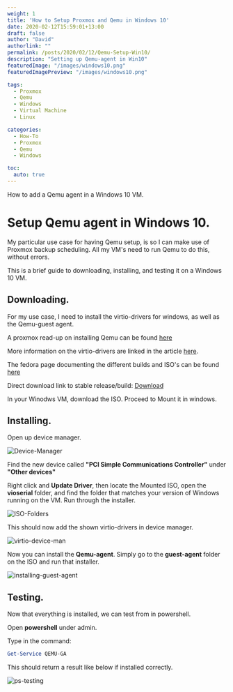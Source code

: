 ```yaml
---
weight: 1
title: 'How to Setup Proxmox and Qemu in Windows 10'
date: 2020-02-12T15:59:01+13:00
draft: false
author: "David"
authorlink: ""
permalink: /posts/2020/02/12/Qemu-Setup-Win10/
description: "Setting up Qemu-agent in Win10"
featuredImage: "/images/windows10.png"
featuredImagePreview: "/images/windows10.png"

tags:
  - Proxmox
  - Qemu
  - Windows
  - Virtual Machine
  - Linux

categories:
  - How-To
  - Proxmox
  - Qemu
  - Windows

toc:
  auto: true
---
```


How to add a Qemu agent in a Windows 10 VM.
<!--more-->


# Setup Qemu agent in Windows 10.

My particular use case for having Qemu setup, is so I can make use of Proxmox backup scheduling.
All my VM's need to run Qemu to do this, without errors.

This is a brief guide to downloading, installing, and testing it on a Windows 10 VM.

## Downloading.

For my use case, I need to install the virtio-drivers for windows, as well as the Qemu-guest agent.

A proxmox read-up on installing Qemu can be found [here](https://pve.proxmox.com/wiki/Qemu-guest-agent)

More information on the virtio-drivers are linked in the article [here](https://pve.proxmox.com/wiki/Windows_VirtIO_Drivers).

The fedora page documenting the different builds and ISO's can be found [here](https://docs.fedoraproject.org/en-US/quick-docs/creating-windows-virtual-machines-using-virtio-drivers/index.html)

Direct download link to stable release/build:
[Download](https://fedorapeople.org/groups/virt/virtio-win/direct-downloads/stable-virtio/virtio-win.iso)

In your Winodws VM, download the ISO.
Proceed to Mount it in windows.

## Installing.

Open up device manager. 

![Device-Manager](/images/Screen-vioserial-device-manager.png)

Find the new device called **"PCI Simple Communications Controller"** under **"Other devices"**

Right click and **Update Driver**, then locate the Mounted ISO, open the **vioserial** folder, and find the folder that matches your version of Windows running on the VM. Run through the installer.

![ISO-Folders](/images/Screen-vioserial-driver.png)

This should now add the shown virtio-drivers in device manager.

![virtio-device-man](/images/Virtio-drivers_devicem_installed.png)

Now you can install the **Qemu-agent**. Simply go to the **guest-agent** folder on the ISO and run that installer.

![installing-guest-agent](/images/installing-guest-agnet.png)

## Testing.

Now that everything is installed, we can test from in powershell.

Open **powershell** under admin.

Type in the command:

``` powershell
Get-Service QEMU-GA
```

This should return a result like below if installed correctly.

![ps-testing](/images/Qemu-Agent_windows_test.png)